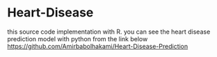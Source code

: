 # Heart-Disease
this source code implementation with R.
you can see the heart disease prediction model with python from the link below
https://github.com/Amirbabolhakami/Heart-Disease-Prediction

